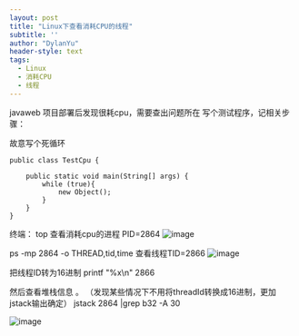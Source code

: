```yaml
---
layout: post
title: "Linux下查看消耗CPU的线程"
subtitle: ''
author: "DylanYu"
header-style: text
tags:
  - Linux
  - 消耗CPU
  - 线程
---
```


javaweb 项目部署后发现很耗cpu，需要查出问题所在
写个测试程序，记相关步骤：

故意写个死循环
```
public class TestCpu {

    public static void main(String[] args) {
        while (true){
            new Object();
        }
    }
}
```

终端：
top
查看消耗cpu的进程 PID=2864
![image](https://dylanblog.github.io/img/in-post/2018-11-13-linux-thread-1.png)

ps -mp 2864 -o THREAD,tid,time 查看线程TID=2866
![image](https://dylanblog.github.io/img/in-post/2018-11-13-linux-thread-2.png)


把线程ID转为16进制
printf "%x\n" 2866

然后查看堆栈信息 。 （发现某些情况下不用将threadId转换成16进制，更加jstack输出确定）
jstack 2864 |grep b32 -A 30

![image](https://dylanblog.github.io/img/in-post/2018-11-13-linux-thread-3.png)
